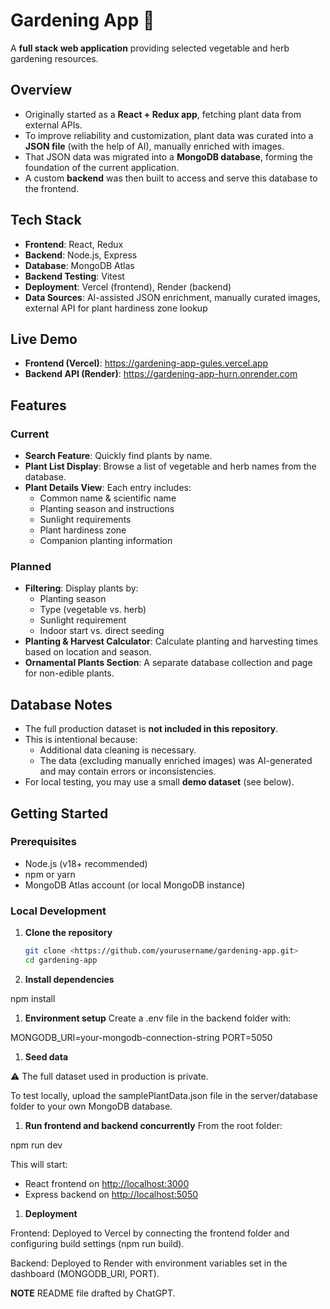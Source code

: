 # Gardening App 🌱

A **full stack web application** providing selected vegetable and herb gardening resources.

## Overview

- Originally started as a **React + Redux app**, fetching plant data from external APIs.
- To improve reliability and customization, plant data was curated into a **JSON file** (with the help of AI), manually enriched with images.
- That JSON data was migrated into a **MongoDB database**, forming the foundation of the current application.
- A custom **backend** was then built to access and serve this database to the frontend.

## Tech Stack

- **Frontend**: React, Redux
- **Backend**: Node.js, Express
- **Database**: MongoDB Atlas
- **Backend Testing**: Vitest
- **Deployment**: Vercel (frontend), Render (backend)
- **Data Sources**: AI-assisted JSON enrichment, manually curated images, external API for plant hardiness zone lookup

## Live Demo

- **Frontend (Vercel)**: https://gardening-app-gules.vercel.app
- **Backend API (Render)**: https://gardening-app-hurn.onrender.com

## Features

### Current

- **Search Feature**: Quickly find plants by name.
- **Plant List Display**: Browse a list of vegetable and herb names from the database.
- **Plant Details View**: Each entry includes:
    - Common name & scientific name
    - Planting season and instructions
    - Sunlight requirements
    - Plant hardiness zone
    - Companion planting information

### Planned

- **Filtering**: Display plants by:
    - Planting season
    - Type (vegetable vs. herb)
    - Sunlight requirement
    - Indoor start vs. direct seeding
- **Planting & Harvest Calculator**: Calculate planting and harvesting times based on location and season.
- **Ornamental Plants Section**: A separate database collection and page for non-edible plants.

## Database Notes

- The full production dataset is **not included in this repository**.
- This is intentional because:
    - Additional data cleaning is necessary.
    - The data (excluding manually enriched images) was AI-generated and may contain errors or inconsistencies.
- For local testing, you may use a small **demo dataset** (see below).

## Getting Started

### Prerequisites

- Node.js (v18+ recommended)
- npm or yarn
- MongoDB Atlas account (or local MongoDB instance)

### Local Development

1. **Clone the repository**
    
    ```bash
    git clone <https://github.com/yourusername/gardening-app.git>
    cd gardening-app
    
    ```
    
2. **Install dependencies**

npm install

1. **Environment setup**
Create a .env file in the backend folder with:

MONGODB_URI=your-mongodb-connection-string
PORT=5050

1. **Seed data**

⚠️ The full dataset used in production is private.

To test locally, upload the samplePlantData.json file in the server/database folder to your own MongoDB database.

1. **Run frontend and backend concurrently**
From the root folder:

npm run dev

This will start:

- React frontend on [http://localhost:3000](http://localhost:3000/)
- Express backend on [http://localhost:5050](http://localhost:5050/)
1. **Deployment**

Frontend: Deployed to Vercel by connecting the frontend folder and configuring build settings (npm run build).

Backend: Deployed to Render with environment variables set in the dashboard (MONGODB_URI, PORT).

**NOTE**
README file drafted by ChatGPT.
